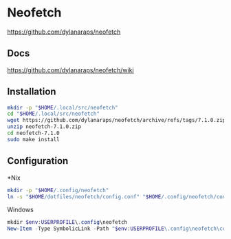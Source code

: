 # Neofetch

<https://github.com/dylanaraps/neofetch>

## Docs

<https://github.com/dylanaraps/neofetch/wiki>

## Installation

```sh
mkdir -p "$HOME/.local/src/neofetch"
cd "$HOME/.local/src/neofetch"
wget https://github.com/dylanaraps/neofetch/archive/refs/tags/7.1.0.zip
unzip neofetch-7.1.0.zip
cd neofetch-7.1.0
sudo make install
```

## Configuration

*Nix

```sh
mkdir -p "$HOME/.config/neofetch"
ln -s "$HOME/dotfiles/neofetch/config.conf" "$HOME/.config/neofetch/config.conf"
```

Windows

```powershell
mkdir $env:USERPROFILE\.config\neofetch
New-Item -Type SymbolicLink -Path "$env:USERPROFILE\.config\neofetch\config.conf" -Target "$env:USERPROFILE\dotfiles\neofetch\config.conf"
```
